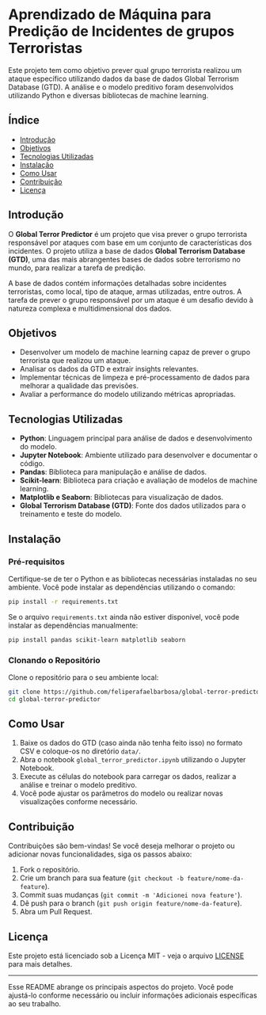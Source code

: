 # Aprendizado de Máquina para Predição de Incidentes de grupos Terroristas

Este projeto tem como objetivo prever qual grupo terrorista realizou um ataque específico utilizando dados da base de dados Global Terrorism Database (GTD). A análise e o modelo preditivo foram desenvolvidos utilizando Python e diversas bibliotecas de machine learning.

## Índice

- [Introdução](#introdução)
- [Objetivos](#objetivos)
- [Tecnologias Utilizadas](#tecnologias-utilizadas)
- [Instalação](#instalação)
- [Como Usar](#como-usar)
- [Contribuição](#contribuição)
- [Licença](#licença)

## Introdução

O **Global Terror Predictor** é um projeto que visa prever o grupo terrorista responsável por ataques com base em um conjunto de características dos incidentes. O projeto utiliza a base de dados **Global Terrorism Database (GTD)**, uma das mais abrangentes bases de dados sobre terrorismo no mundo, para realizar a tarefa de predição.

A base de dados contém informações detalhadas sobre incidentes terroristas, como local, tipo de ataque, armas utilizadas, entre outros. A tarefa de prever o grupo responsável por um ataque é um desafio devido à natureza complexa e multidimensional dos dados.

## Objetivos

- Desenvolver um modelo de machine learning capaz de prever o grupo terrorista que realizou um ataque.
- Analisar os dados da GTD e extrair insights relevantes.
- Implementar técnicas de limpeza e pré-processamento de dados para melhorar a qualidade das previsões.
- Avaliar a performance do modelo utilizando métricas apropriadas.

## Tecnologias Utilizadas

- **Python**: Linguagem principal para análise de dados e desenvolvimento do modelo.
- **Jupyter Notebook**: Ambiente utilizado para desenvolver e documentar o código.
- **Pandas**: Biblioteca para manipulação e análise de dados.
- **Scikit-learn**: Biblioteca para criação e avaliação de modelos de machine learning.
- **Matplotlib e Seaborn**: Bibliotecas para visualização de dados.
- **Global Terrorism Database (GTD)**: Fonte dos dados utilizados para o treinamento e teste do modelo.

## Instalação

### Pré-requisitos

Certifique-se de ter o Python e as bibliotecas necessárias instaladas no seu ambiente. Você pode instalar as dependências utilizando o comando:

```bash
pip install -r requirements.txt
```

Se o arquivo `requirements.txt` ainda não estiver disponível, você pode instalar as dependências manualmente:

```bash
pip install pandas scikit-learn matplotlib seaborn
```

### Clonando o Repositório

Clone o repositório para o seu ambiente local:

```bash
git clone https://github.com/feliperafaelbarbosa/global-terror-predictor.git
cd global-terror-predictor
```

## Como Usar

1. Baixe os dados do GTD (caso ainda não tenha feito isso) no formato CSV e coloque-os no diretório `data/`.
2. Abra o notebook `global_terror_predictor.ipynb` utilizando o Jupyter Notebook.
3. Execute as células do notebook para carregar os dados, realizar a análise e treinar o modelo preditivo.
4. Você pode ajustar os parâmetros do modelo ou realizar novas visualizações conforme necessário.

## Contribuição

Contribuições são bem-vindas! Se você deseja melhorar o projeto ou adicionar novas funcionalidades, siga os passos abaixo:

1. Fork o repositório.
2. Crie um branch para sua feature (`git checkout -b feature/nome-da-feature`).
3. Commit suas mudanças (`git commit -m 'Adicionei nova feature'`).
4. Dê push para o branch (`git push origin feature/nome-da-feature`).
5. Abra um Pull Request.

## Licença

Este projeto está licenciado sob a Licença MIT - veja o arquivo [LICENSE](LICENSE) para mais detalhes.

---

Esse README abrange os principais aspectos do projeto. Você pode ajustá-lo conforme necessário ou incluir informações adicionais específicas ao seu trabalho.
